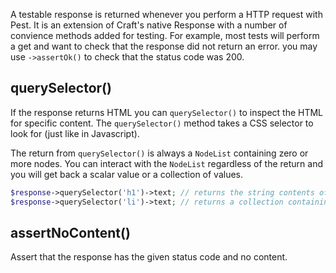 A testable response is returned whenever you perform a HTTP request
with Pest. It is an extension of Craft's native Response with a
number of convience methods added for testing. For example, most
tests will perform a get and want to check that the response did
not return an error. you may use `->assertOk()` to check that the
status code was 200.

## querySelector()
If the response returns HTML you can `querySelector()` to inspect the
HTML for specific content. The `querySelector()` method takes a
CSS selector to look for (just like in Javascript).

The return from `querySelector()` is always a `NodeList` containing zero
or more nodes. You can interact with the `NodeList` regardless of the return
and you will get back a scalar value or a collection of values.

```php
$response->querySelector('h1')->text; // returns the string contents of the h1 element
$response->querySelector('li')->text; // returns a collection containing the text of all list items
```

## assertNoContent()
Assert that the response has the given status code and no content.